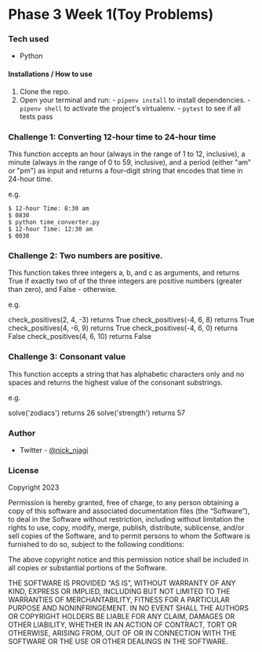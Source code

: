 # Phase 3 Week 1(Toy Problems)

### Tech used
 - Python

#### Installations / How to use
  1. Clone the repo.
  2. Open your terminal and run:
    - ```pipenv install``` to install dependencies.
    - ```pipenv shell``` to activate the project's virtualenv. 
    - ```pytest``` to see if all tests pass


### Challenge 1: Converting 12-hour time to 24-hour time

This function accepts an hour (always in the range of 1 to 12, inclusive), a minute (always in the range of 0 to 59, inclusive), and a period (either "am" or "pm") as input and returns a four-digit string that encodes that time in 24-hour time.

e.g.
```
$ 12-hour Time: 8:30 am
$ 0830
$ python time_converter.py
$ 12-hour Time: 12:30 am
$ 0030
```

### Challenge 2: Two numbers are positive.

This function takes three integers a, b, and c as arguments, and returns True if exactly two of of the three integers are positive numbers (greater than zero), and False - otherwise.

e.g.

check_positives(2, 4, -3) returns True
check_positives(-4, 6, 8) returns True
check_positives(4, -6, 9) returns True
check_positives(-4, 6, 0) returns False
check_positives(4, 6, 10) returns False

### Challenge 3: Consonant value

This function accepts a string that has alphabetic characters only and no spaces and returns the highest value of the consonant substrings.

e.g.

solve('zodiacs') returns 26 
solve('strength') returns 57 

### Author

- Twitter - [@nick_njagi](https://www.twitter.com/nick_njagi)

### License
Copyright 2023 

Permission is hereby granted, free of charge, to any person obtaining a copy of this software and associated documentation files (the “Software”), to deal in the Software without restriction, including without limitation the rights to use, copy, modify, merge, publish, distribute, sublicense, and/or sell copies of the Software, and to permit persons to whom the Software is furnished to do so, subject to the following conditions:

The above copyright notice and this permission notice shall be included in all copies or substantial portions of the Software.

THE SOFTWARE IS PROVIDED “AS IS”, WITHOUT WARRANTY OF ANY KIND, EXPRESS OR IMPLIED, INCLUDING BUT NOT LIMITED TO THE WARRANTIES OF MERCHANTABILITY, FITNESS FOR A PARTICULAR PURPOSE AND NONINFRINGEMENT. IN NO EVENT SHALL THE AUTHORS OR COPYRIGHT HOLDERS BE LIABLE FOR ANY CLAIM, DAMAGES OR OTHER LIABILITY, WHETHER IN AN ACTION OF CONTRACT, TORT OR OTHERWISE, ARISING FROM, OUT OF OR IN CONNECTION WITH THE SOFTWARE OR THE USE OR OTHER DEALINGS IN THE SOFTWARE.